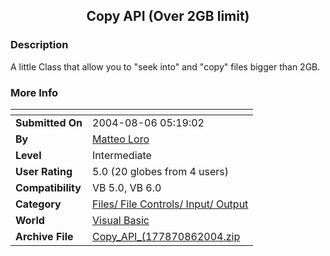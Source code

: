 ﻿<div align="center">

## Copy API \(Over 2GB limit\)


</div>

### Description

A little Class that allow you to "seek into" and "copy" files bigger than 2GB.
 
### More Info
 


<span>             |<span>
---                |---
**Submitted On**   |2004-08-06 05:19:02
**By**             |[Matteo Loro](https://github.com/Planet-Source-Code/PSCIndex/blob/master/ByAuthor/matteo-loro.md)
**Level**          |Intermediate
**User Rating**    |5.0 (20 globes from 4 users)
**Compatibility**  |VB 5\.0, VB 6\.0
**Category**       |[Files/ File Controls/ Input/ Output](https://github.com/Planet-Source-Code/PSCIndex/blob/master/ByCategory/files-file-controls-input-output__1-3.md)
**World**          |[Visual Basic](https://github.com/Planet-Source-Code/PSCIndex/blob/master/ByWorld/visual-basic.md)
**Archive File**   |[Copy\_API\_\(177870862004\.zip](https://github.com/Planet-Source-Code/matteo-loro-copy-api-over-2gb-limit__1-55408/archive/master.zip)








